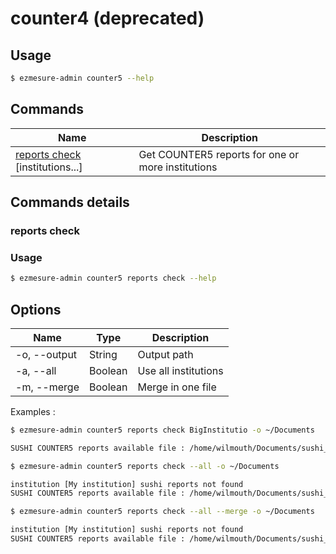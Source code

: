 # counter4 (deprecated)

## Usage

```bash
$ ezmesure-admin counter5 --help
```

## Commands

| Name | Description |
| --- | --- |
| [reports check](#reports-check) [institutions...] | Get COUNTER5 reports for one or more institutions |

## Commands details

### reports check

### Usage

```bash
$ ezmesure-admin counter5 reports check --help
```

## Options
| Name | Type | Description |
| --- | --- | --- |
| -o, --output | String | Output path |
| -a, --all | Boolean | Use all institutions |
| -m, --merge | Boolean | Merge in one file |

Examples :

```bash
$ ezmesure-admin counter5 reports check BigInstitutio -o ~/Documents

SUSHI COUNTER5 reports available file : /home/wilmouth/Documents/sushi_counter5_BigInstitution_reports_check.csv exported succesfully
```

```bash
$ ezmesure-admin counter5 reports check --all -o ~/Documents

institution [My institution] sushi reports not found
SUSHI COUNTER5 reports available file : /home/wilmouth/Documents/sushi_counter5_BigInstitution_reports_check.csv exported succesfully
```

```bash
$ ezmesure-admin counter5 reports check --all --merge -o ~/Documents

institution [My institution] sushi reports not found
SUSHI COUNTER5 reports available file : /home/wilmouth/Documents/sushi_counter5_BigInstitution_reports_check.csv exported succesfully
```